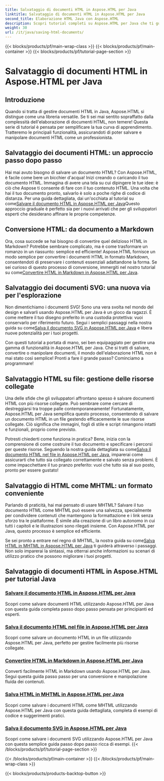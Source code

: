 ```yaml
---
title: Salvataggio di documenti HTML in Aspose.HTML per Java
linktitle: Salvataggio di documenti HTML in Aspose.HTML per Java
second_title: Elaborazione HTML Java con Aspose.HTML
description: Scopri tutorial completi su Aspose.HTML per Java che ti guideranno attraverso il salvataggio di documenti HTML, la conversione in Markdown e altro ancora.
weight: 30
url: /it/java/saving-html-documents/
---
```


{{< blocks/products/pf/main-wrap-class >}}
{{< blocks/products/pf/main-container >}}
{{< blocks/products/pf/tutorial-page-section >}}

# Salvataggio di documenti HTML in Aspose.HTML per Java

## Introduzione

Quando si tratta di gestire documenti HTML in Java, Aspose.HTML si distingue come una libreria versatile. Se ti sei mai sentito sopraffatto dalla complessità dell'elaborazione di documenti HTML, non temere! Questa serie di tutorial è pensata per semplificare la tua curva di apprendimento. Tratteremo le principali funzionalità, assicurandoti di poter salvare e manipolare documenti HTML come un professionista. 

## Salvataggio dei documenti HTML: un approccio passo dopo passo

 Hai mai avuto bisogno di salvare un documento HTML? Con Aspose.HTML, è facile come bere un bicchier d'acqua! Inizi creando o caricando il tuo documento HTML. Immagina di avere una tela su cui dipingere le tue idee: è ciò che Aspose ti consente di fare con il tuo contenuto HTML. Una volta che hai il tuo documento pronto, salvarlo è solo a poche righe di codice di distanza. Per una guida dettagliata, dai un'occhiata al tutorial su come[Salvare il documento HTML in Aspose.HTML per Java](./save-html-document/)Questo approccio graduale è perfetto sia per i nuovi arrivati che per gli sviluppatori esperti che desiderano affinare le proprie competenze.

## Conversione HTML: da documento a Markdown

 Ora, cosa succede se hai bisogno di convertire quel delizioso HTML in Markdown? Potrebbe sembrare complicato, ma è come trasformare un romanzo in un riassunto: semplice ed efficiente! Aspose.HTML fornisce un modo semplice per convertire i documenti HTML in formato Markdown, consentendoti di preservare i contenuti essenziali adattandone la forma. Se sei curioso di questo processo di conversione, immergiti nel nostro tutorial su come[Convertire HTML in Markdown in Aspose.HTML per Java](./convert-html-to-markdown/). 

## Salvataggio dei documenti SVG: una nuova via per l'esplorazione

 Non dimentichiamo i documenti SVG! Sono una vera svolta nel mondo del design e salvarli usando Aspose.HTML per Java è un gioco da ragazzi. È come mettere il tuo disegno preferito in una custodia protettiva: vuoi conservarlo per riferimento futuro. Segui i semplici passaggi nella nostra guida su come[Salva il documento SVG in Aspose.HTML per Java](./save-svg-document/) e libera nuove potenzialità per i tuoi progetti.

Con questi tutorial a portata di mano, sei ben equipaggiato per gestire una gamma di funzionalità in Aspose.HTML per Java. Che si tratti di salvare, convertire o manipolare documenti, il mondo dell'elaborazione HTML non è mai stato così semplice! Pronti a fare il grande passo? Cominciamo a programmare!

## Salvataggio HTML su file: gestione delle risorse collegate

Una delle sfide che gli sviluppatori affrontano spesso è salvare documenti HTML con più risorse collegate. Può sembrare come cercare di destreggiarsi tra troppe palle contemporaneamente! Fortunatamente, Aspose.HTML per Java semplifica questo processo, consentendo di salvare un documento HTML in un file gestendo efficacemente le sue risorse collegate. Ciò significa che immagini, fogli di stile e script rimangono intatti e funzionali, proprio come previsto. 

Potresti chiederti come funziona in pratica? Bene, inizia con la comprensione di come costruire il tuo documento e specificare i percorsi per queste risorse. Seguendo la nostra guida dettagliata su come[Salva il documento HTML nel file in Aspose.HTML per Java](./save-html-to-file/), imparerai come assicurarti che tutto sia collegato correttamente e salvato senza problemi. È come impacchettare il tuo pranzo preferito: vuoi che tutto sia al suo posto, pronto per essere gustato!

## Salvataggio di HTML come MHTML: un formato conveniente

Parlando di praticità, hai mai pensato di usare MHTML? Salvare il tuo documento HTML come MHTML può essere una salvezza, specialmente per condividere contenuti che mantengono la formattazione e i link senza sforzo tra le piattaforme. È simile alla creazione di un libro autonomo in cui tutti i capitoli e le illustrazioni sono rilegati insieme. Con Aspose.HTML per Java, questo processo è semplice ed efficiente.

 Se sei pronto a entrare nel regno di MHTML, la nostra guida su come[Salva HTML in MHTML in Aspose.HTML per Java](./save-html-to-mhtml/) ti guiderà attraverso i passaggi. Non solo imparerai la sintassi, ma otterrai anche informazioni su scenari di utilizzo pratico che possono migliorare i tuoi progetti. 

## Salvataggio di documenti HTML in Aspose.HTML per tutorial Java
### [Salvare il documento HTML in Aspose.HTML per Java](./save-html-document/)
Scopri come salvare documenti HTML utilizzando Aspose.HTML per Java con questa guida completa passo dopo passo pensata per principianti ed esperti.
### [Salva il documento HTML nel file in Aspose.HTML per Java](./save-html-to-file/)
Scopri come salvare un documento HTML in un file utilizzando Aspose.HTML per Java, perfetto per gestire facilmente più risorse collegate.
### [Convertire HTML in Markdown in Aspose.HTML per Java](./convert-html-to-markdown/)
Converti facilmente HTML in Markdown usando Aspose.HTML per Java. Segui questa guida passo passo per una conversione e manipolazione fluida dei contenuti.
### [Salva HTML in MHTML in Aspose.HTML per Java](./save-html-to-mhtml/)
Scopri come salvare i documenti HTML come MHTML utilizzando Aspose.HTML per Java con questa guida dettagliata, completa di esempi di codice e suggerimenti pratici.
### [Salva il documento SVG in Aspose.HTML per Java](./save-svg-document/)
Scopri come salvare i documenti SVG utilizzando Aspose.HTML per Java con questa semplice guida passo dopo passo ricca di esempi.
{{< /blocks/products/pf/tutorial-page-section >}}

{{< /blocks/products/pf/main-container >}}
{{< /blocks/products/pf/main-wrap-class >}}

{{< blocks/products/products-backtop-button >}}
